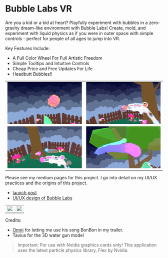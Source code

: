 # Bubble Labs VR

Are you a kid or a kid at heart? Playfully experiment with bubbles in a zero-gravity dream-like environment with Bubble Labs! Create, mold, and experiment with liquid physics as if you were in outer space with simple controls - perfect for people of all ages to jump into VR.

Key Features Include:

- A Full Color Wheel For Full Artistic Freedom
- Simple Tooltips and Intuitive Controls
- Cheap Price and Free Updates For Life
- Headbutt Bubbles!!

| | |
|:---:|:---:|
| ![](/docs/img/spread.gif) | ![](/docs/img/jelly.gif) |
| ![](/docs/img/chop.gif) | ![](/docs/img/line.gif) |

Please see my medium pages for this project. I go into detail on my UI/UX practices and the origins of this project.
- [launch post](https://medium.com/@phiLine/my-first-dev-blog-post-dd65fccc38f6#.9o2lsgydn)
- [UI/UX design of Bubble Labs](https://medium.com/@phiLine/ui-ux-design-in-bubble-labs-2d9c2731d2b2#.d9mqijukv)

| | |
|:---:|:---:|
| ![](/docs/img/menu.gif) | ![](/docs/img/tooltip.gif) |

Credits:
- [Omni](https://twitter.com/omniboi) for letting me use his song BonBon in my trailer.
- Tavius for the 3D water gun model

> Important: For use with Nvidia graphics cards only! This application uses the latest particle physics library, Flex by Nvidia.

